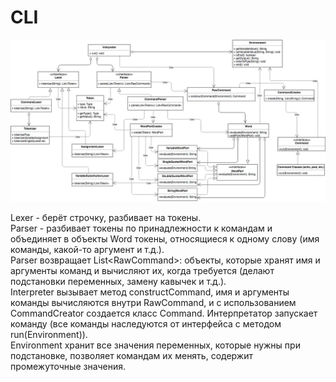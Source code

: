 # CLI
<img src="https://github.com/MariEliseeva/SoftwareDesign/blob/hw1-cli/Architecture.jpg">

Lexer - берёт строчку, разбивает на токены.<br>
Parser - разбивает токены по принадлежности к командам и объединяет в объекты Word токены, относящиеся к одному слову (имя команды, какой-то аргумент и т.д.). <br> 
Parser возвращает List\<RawCommand\>: объекты, которые хранят имя и аргументы команд и вычисляют их, когда требуется (делают подстановки переменных, замену кавычек и т.д.).<br>
Interpreter вызывает метод constructCommand, имя и аргументы команды вычисляются внутри RawCommand, и с использованием CommandCreator создается класс Command. Интерпретатор запускает команду (все команды наследуются от интерфейса с методом run(Environment)).<br>
Environment хранит все значения переменных, которые нужны при подстановке, позволяет командам их менять, содержит промежуточные значения.
